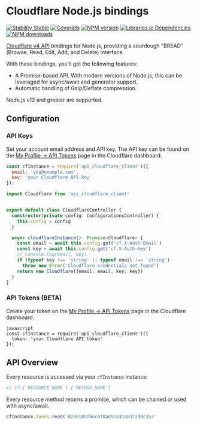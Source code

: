 # Cloudflare Node.js bindings

[![Stability Stable][badge-stability]][badge-stability-url]
[![Coveralls][badge-coveralls]][badge-coveralls-url]
[![NPM version][badge-npm]][badge-npm-url]
[![Libraries.io Dependencies][badge-libraries]][badge-libraries-url]
[![NPM downloads][badge-npm-downloads]][badge-npm-downloads]

[//]: # ([![Travis CI][badge-travis]][badge-travis-url])


[badge-stability]: https://img.shields.io/badge/stability-stable-green.svg?style=flat-square

[badge-stability-url]: https://github.com/dominictarr/stability/blob/4d649a5b3af8444720929a50254dfbb071ce27e7/levels.json#L8-L9

[badge-npm]: https://img.shields.io/npm/v/api_cloudflare_client.svg?style=flat-square

[badge-npm-downloads]: https://img.shields.io/npm/dm/api_cloudflare_client.svg?style=flat-square

[badge-npm-url]: https://www.npmjs.com/package/api_cloudflare_client

[badge-travis]: https://img.shields.io/travis/ziut3k-dev/api_cloudflare_client/master.svg?style=flat-square

[badge-travis-url]: https://travis-ci.org/ziut3k-dev/api_cloudflare_client

[badge-coveralls]: https://img.shields.io/coveralls/github/ziut3k-dev/api_cloudflare_client/master.svg?style=flat-square

[badge-coveralls-url]: https://coveralls.io/github/Ziut3k-dev/api_cloudflare_client

[badge-libraries]: https://img.shields.io/librariesio/github/Ziut3k-dev/api_cloudflare_client.svg?style=flat-square

[badge-libraries-url]: https://libraries.io/github/Ziut3k-dev/api_cloudflare_client

[Cloudflare v4 API][cf-api] bindings for Node.js, providing a sourdough
"BREAD" (Browse, Read, Edit, Add, and Delete) interface.

[cf-api]: https://api.cloudflare.com/

With these bindings, you'll get the following features:

* A Promise-based API. With modern versions of Node.js, this can be
  leveraged for async/await and generator support.
* Automatic handling of Gzip/Deflate compression.

Node.js v12 and greater are supported.

## Configuration

### API Keys

Set your account email address and API key. The API key can be found on
the [My Profile -> API Tokens][api-tokens] page in the Cloudflare dashboard.

[api-tokens]: https://dash.cloudflare.com/profile/api-tokens

```javascript
const cfInstance = require('api_cloudflare_client')({
  email: 'you@example.com',
  key: 'your Cloudflare API key'
});
```

```typescript
import Cloudflare from 'api_cloudflare_client'


export default class CloudflareController {
  constructor(private config: ConfigurationsController) {
    this.config = config
  }

  async cloudflareInstance(): Promise<Cloudflare> {
    const email = await this.config.get('cf.X-Auth-Email')
    const key = await this.config.get('cf.X-Auth-Key')
    // console.log(email, key)
    if (typeof key !== 'string' || typeof email !== 'string')
      throw new Error('Cloudflare credentials not found')
    return new Cloudflare({email: email, key: key})
  }
}
```

### API Tokens (BETA)

Create your token on the [My Profile -> API Tokens][api-tokens] page in the Cloudflare dashboard.

[api-tokens]: https://dash.cloudflare.com/profile/api-tokens

```
javascript
const cfInstance = require('api_cloudflare_client')({
  token: 'your Cloudflare API token'
});
```

## API Overview

Every resource is accessed via your `cfInstance` instance:

```javascript
// cf.{ RESOURCE_NAME }.{ METHOD_NAME }
```

Every resource method returns a promise, which can be chained or used
with async/await.

```javascript
cfInstance.zones.read('023e105f4ecef8ad9ca31a8372d0c353'